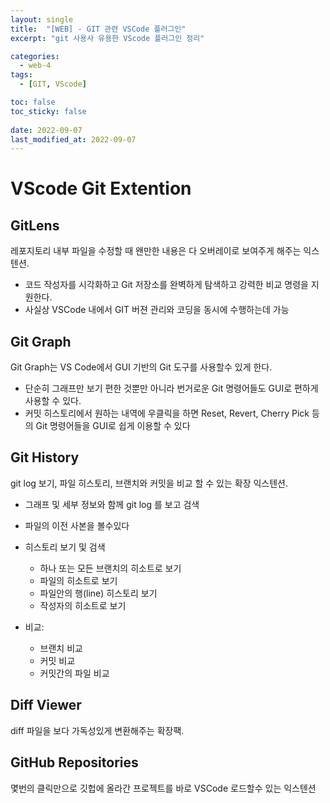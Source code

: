 ```yaml
---
layout: single
title:  "[WEB] - GIT 관련 VSCode 플러그인"
excerpt: "git 사용사 유용한 VScode 플러그인 정리"

categories:
  - web-4
tags:
  - [GIT, VScode]

toc: false
toc_sticky: false
 
date: 2022-09-07
last_modified_at: 2022-09-07
---
```

# VScode Git Extention

## GitLens
레포지토리 내부 파일을 수정할 때 왠만한 내용은 다 오버레이로 보여주게 해주는 익스텐션.
- 코드 작성자를 시각화하고 Git 저장소를 완벽하게 탐색하고 강력한 비교 명령을 지원한다.
- 사실상 VSCode 내에서 GIT 버젼 관리와 코딩을 동시에 수행하는데 가능


## Git Graph
Git Graph는 VS Code에서 GUI 기반의 Git 도구를 사용할수 있게 한다.
- 단순히 그래프만 보기 편한 것뿐만 아니라 번거로운 Git 명령어들도 GUI로 편하게 사용할 수 있다.
- 커밋 히스토리에서 원하는 내역에 우클릭을 하면 Reset, Revert, Cherry Pick 등의 Git 명령어들을 GUI로 쉽게 이용할 수 있다

## Git History
git log 보기, 파일 히스토리, 브랜치와 커밋을 비교 할 수 있는 확장 익스텐션.

- 그래프 및 세부 정보와 함께 git log 를 보고 검색
- 파일의 이전 사본을 볼수있다
- 히스토리 보기 및 검색
  - 하나 또는 모든 브랜치의 히소트로 보기
  - 파일의 히소트로 보기
  - 파일안의 행(line) 히스토리 보기
  - 작성자의 히소트로 보기

- 비교:
  - 브랜치 비교
  - 커밋 비교
  - 커밋간의 파일 비교


## Diff Viewer
diff 파일을 보다 가독성있게 변환해주는 확장팩.

## GitHub Repositories
몇번의 클릭만으로 깃헙에 올라간 프로젝트를 바로 VSCode 로드할수 있는 익스텐션